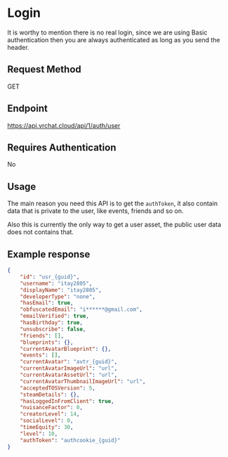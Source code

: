 # Login

It is worthy to mention there is no real login, since we are using Basic authentication then you are always authenticated as long as you send the header.

## Request Method 
GET

## Endpoint
https://api.vrchat.cloud/api/1/auth/user

## Requires Authentication
No

## Usage
The main reason you need this API is to get the `authToken`, it also contain data that is private to the user, like events, friends and so on.

Also this is currently the only way to get a user asset, the public user data does not contains that.

## Example response
```json
{
    "id": "usr_{guid}",
    "username": "itay2805",
    "displayName": "itay2805",
    "developerType": "none",
    "hasEmail": true,
    "obfuscatedEmail": "i******@gmail.com",
    "emailVerified": true,
    "hasBirthday": true,
    "unsubscribe": false,
    "friends": [],
    "blueprints": {},
    "currentAvatarBlueprint": {},
    "events": [],
    "currentAvatar": "avtr_{guid}",
    "currentAvatarImageUrl": "url",
    "currentAvatarAssetUrl": "url",
    "currentAvatarThumbnailImageUrl": "url",
    "acceptedTOSVersion": 5,
    "steamDetails": {},
    "hasLoggedInFromClient": true,
    "nuisanceFactor": 0,
    "creatorLevel": 14,
    "socialLevel": 0,
    "timeEquity": 30,
    "level": 10,
    "authToken": "authcookie_{guid}"
}
```